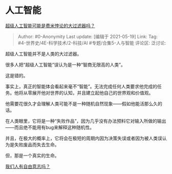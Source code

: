 # 人工智能
[超级人工智能可能是费米悖论的大过滤器吗？](https://www.zhihu.com/question/311609743/answer/600268469)

> Author: #0-Anonymity
> Last update: [编辑于 2021-05-19]
> Link:
> Tag: #4-世界史/4E-科学技术/2-科技/AI #专题/合集5-人与智能
> 评论区:
> 泛讨论:

超级人工智能并不是人类的大过滤器。

很多人把“超级人工智能”误认为是一种“智商无限高的人类”。

这是错的。

事实上，真正的智能体会看起来毫不“智能”。无法完成任何人类要求他完成的任务。他将从零展开他对世界的认知，并且建立起他自己的世界观和价值观。

他需要花很久才会理解人类可能不是一种随机自然现象——假如他能活那么久的话。

在人类眼里，它将是一种“失败作品”，因为几乎没有办法预料它对输入所做的输出——而且绝不能用有bug来解释这种随机性。

并且，在极大的概率上，它将会在极短的周期内因为决策失误或者因为被人类误认为是失败废品而失去生命。

但，那是一个真实的生命。

[我们人有自由意志吗？](https://www.zhihu.com/question/304785722/answer/551025610)
